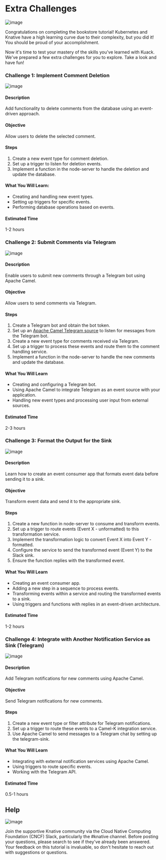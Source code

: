 
# **Extra Challenges**

![image](images/image5.png)

Congratulations on completing the bookstore tutorial! Kubernetes and Knative have a high learning curve due to their complexity, but you did it! You should be proud of your accomplishment.

Now it's time to test your mastery of the skills you've learned with Kuack. We've prepared a few extra challenges for you to explore. Take a look and have fun!

### **Challenge 1: Implement Comment Deletion**

![image](images/image1.png)

#### **Description**

Add functionality to delete comments from the database using an event-driven approach.

#### **Objective**

Allow users to delete the selected comment.

#### **Steps**

1. Create a new event type for comment deletion.
2. Set up a trigger to listen for deletion events.
3. Implement a function in the node-server to handle the deletion and update the database.

#### **What You Will Learn:**

- Creating and handling new event types.
- Setting up triggers for specific events.
- Performing database operations based on events.

#### **Estimated Time**

1-2 hours

### **Challenge 2: Submit Comments via Telegram**

![image](images/image3.png)

#### **Description**

Enable users to submit new comments through a Telegram bot using Apache Camel.

#### **Objective**

Allow users to send comments via Telegram.

#### **Steps**

1. Create a Telegram bot and obtain the bot token.
2. Set up an [Apache Camel Telegram source](https://camel.apache.org/camel-kamelets/4.4.x/telegram-source.html) to listen for messages from the Telegram bot.
3. Create a new event type for comments received via Telegram.
4. Set up a trigger to process these events and route them to the comment handling service.
5. Implement a function in the node-server to handle the new comments and update the database.

#### **What You Will Learn**

- Creating and configuring a Telegram bot.
- Using Apache Camel to integrate Telegram as an event source with your application.
- Handling new event types and processing user input from external sources.

#### **Estimated Time**

2-3 hours

### **Challenge 3: Format the Output for the Sink**

![image](images/image4.png)

#### **Description**

Learn how to create an event consumer app that formats event data before sending it to a sink.

#### **Objective**

Transform event data and send it to the appropriate sink.

#### **Steps**

1. Create a new function in node-server to consume and transform events.
2. Set up a trigger to route events (Event X - unformatted) to this transformation service.
3. Implement the transformation logic to convert Event X into Event Y - formatted.
4. Configure the service to send the transformed event (Event Y) to the Slack sink.
5. Ensure the function replies with the transformed event.

#### **What You Will Learn**

- Creating an event consumer app.
- Adding a new step in a sequence to process events.
- Transforming events within a service and routing the transformed events to a sink.
- Using triggers and functions with replies in an event-driven architecture.

#### **Estimated Time**

1-2 hours

### **Challenge 4: Integrate with Another Notification Service as Sink (Telegram)**

![image](images/image6.png)

#### **Description**

Add Telegram notifications for new comments using Apache Camel.

#### **Objective**

Send Telegram notifications for new comments.

#### **Steps**

1. Create a new event type or filter attribute for Telegram notifications.
2. Set up a trigger to route these events to a Camel-K integration service.
3. Use Apache Camel to send messages to a Telegram chat by setting up the telegram-sink.

#### **What You Will Learn**

- Integrating with external notification services using Apache Camel.
- Using triggers to route specific events.
- Working with the Telegram API.

#### **Estimated Time**

0.5-1 hours

## **Help**

![image](images/image2.png)

Join the supportive Knative community via the Cloud Native Computing Foundation (CNCF) Slack, particularly the #knative channel. Before posting your questions, please search to see if they've already been answered. Your feedback on this tutorial is invaluable, so don't hesitate to reach out with suggestions or questions.

